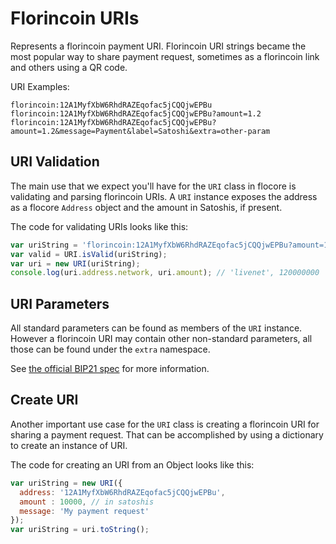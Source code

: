 # Florincoin URIs
Represents a florincoin payment URI. Florincoin URI strings became the most popular way to share payment request, sometimes as a florincoin link and others using a QR code.

URI Examples:

```
florincoin:12A1MyfXbW6RhdRAZEqofac5jCQQjwEPBu
florincoin:12A1MyfXbW6RhdRAZEqofac5jCQQjwEPBu?amount=1.2
florincoin:12A1MyfXbW6RhdRAZEqofac5jCQQjwEPBu?amount=1.2&message=Payment&label=Satoshi&extra=other-param
```

## URI Validation
The main use that we expect you'll have for the `URI` class in flocore is validating and parsing florincoin URIs. A `URI` instance exposes the address as a flocore `Address` object and the amount in Satoshis, if present.

The code for validating URIs looks like this:

```javascript
var uriString = 'florincoin:12A1MyfXbW6RhdRAZEqofac5jCQQjwEPBu?amount=1.2';
var valid = URI.isValid(uriString);
var uri = new URI(uriString);
console.log(uri.address.network, uri.amount); // 'livenet', 120000000
```

## URI Parameters
All standard parameters can be found as members of the `URI` instance. However a florincoin URI may contain other non-standard parameters, all those can be found under the `extra` namespace.

See [the official BIP21 spec](https://github.com/florincoin/bips/blob/master/bip-0021.mediawiki) for more information.

## Create URI
Another important use case for the `URI` class is creating a florincoin URI for sharing a payment request. That can be accomplished by using a dictionary to create an instance of URI.

The code for creating an URI from an Object looks like this:

```javascript
var uriString = new URI({
  address: '12A1MyfXbW6RhdRAZEqofac5jCQQjwEPBu',
  amount : 10000, // in satoshis
  message: 'My payment request'
});
var uriString = uri.toString();
```
